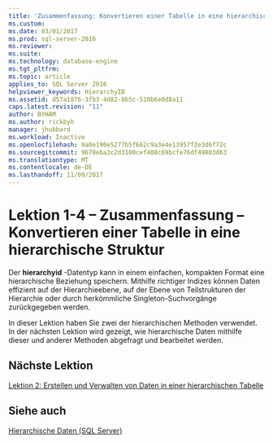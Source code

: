 ```yaml
---
title: 'Zusammenfassung: Konvertieren einer Tabelle in eine hierarchische Struktur | Microsoft -Dokumentation'
ms.custom: 
ms.date: 03/01/2017
ms.prod: sql-server-2016
ms.reviewer: 
ms.suite: 
ms.technology: database-engine
ms.tgt_pltfrm: 
ms.topic: article
applies_to: SQL Server 2016
helpviewer_keywords: HierarchyID
ms.assetid: d57a1876-3fb3-4d82-8b5c-510b6e0d8a11
caps.latest.revision: "11"
author: BYHAM
ms.author: rickbyh
manager: jhubbard
ms.workload: Inactive
ms.openlocfilehash: 9a0e190e5277b5f662c9a3e4e13957f2e3d6f72c
ms.sourcegitcommit: 9678eba3c2d3100cef408c69bcfe76df49803d63
ms.translationtype: MT
ms.contentlocale: de-DE
ms.lasthandoff: 11/09/2017
---
```

# <a name="lesson-1-4---summary---converting-a-table-to-a-hierarchical-structure"></a>Lektion 1-4 – Zusammenfassung – Konvertieren einer Tabelle in eine hierarchische Struktur
Der **hierarchyid** -Datentyp kann in einem einfachen, kompakten Format eine hierarchische Beziehung speichern. Mithilfe richtiger Indizes können Daten effizient auf der Hierarchieebene, auf der Ebene von Teilstrukturen der Hierarchie oder durch herkömmliche Singleton-Suchvorgänge zurückgegeben werden.  
  
In dieser Lektion haben Sie zwei der hierarchischen Methoden verwendet. In der nächsten Lektion wird gezeigt, wie hierarchische Daten mithilfe dieser und anderer Methoden abgefragt und bearbeitet werden.  
  
## <a name="next-lesson"></a>Nächste Lektion  
[Lektion 2: Erstellen und Verwalten von Daten in einer hierarchischen Tabelle](../../relational-databases/tables/lesson-2-creating-and-managing-data-in-a-hierarchical-table.md)  
  
## <a name="see-also"></a>Siehe auch  
[Hierarchische Daten &#40;SQL Server&#41;](../../relational-databases/hierarchical-data-sql-server.md)  
  
  
  
